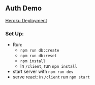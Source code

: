 ## Auth Demo

[Heroku Deployment](https://stormy-eyrie-70316.herokuapp.com/)

### Set Up:
- Run:
    - `npm run db:create`
    - `npm run db:reset`
    - `npm install`
    - in `/client`, run `npm install`
- start server with `npm run dev`
- serve react: in `/client` run `npm start`

